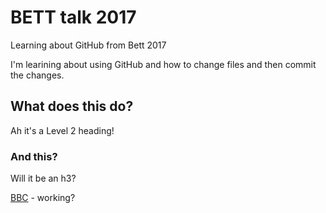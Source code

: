 # BETT talk 2017
Learning about GitHub from Bett 2017

I'm learining about using GitHub and how to change files and then commit the changes.

## What does this do?
Ah it's a Level 2 heading!

### And this?
Will it be an h3?

<a href="http://www.bbc.co.uk">BBC</a> - working?
